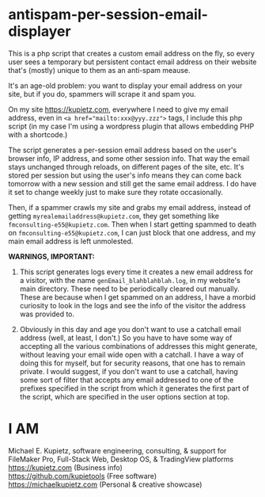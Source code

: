 # antispam-per-session-email-displayer
This is a php script that creates a custom email address on the fly, so every user sees a temporary but persistent contact email address on their website that's (mostly) unique to them as an anti-spam meause.

It's an age-old problem: you want to display your email address on your site, but if you do, spammers will scrape it and spam you.

On my site https://kupietz.com, everywhere I need to give my email address, even in `<a href="mailto:xxx@yyy.zzz">` tags, I include this php script (in my case I'm using a wordpress plugin that allows embedding PHP with a shortcode.)

The script generates a per-session email address based on the user's browser info, IP address, and some other session info. That way the email stays unchanged through reloads, on different pages of the site, etc. It's stored per session but using the user's info means they can come back tomorrow with a new session and still get the same email address. I do have it set to change weekly just to make sure they rotate occasionally.

Then, if a spammer crawls my site and grabs my email address, instead of getting `myrealemailaddress@kupietz.com`, they get something like `fmconsulting-e55@kupietz.com`. Then when I start getting spammed to death on `fmconsulting-e55@kupietz.com`, I can just block that  one address, and my main email address is left unmolested.

**WARNINGS, IMPORTANT:** 

1. This script generates logs every time it creates a new email address for a visitor, with the name `genEmail_blahblahblah.log`, in my website's main directory. These need to be periodically cleared out manually. These are because when I get spammed on an address, I have a morbid curiosity to look in the logs and see the info of the visitor the address was provided to. 

2. Obviously in this day and age you don't want to use a catchall email address (well, at least, I don't.) So you have to have some way of accepting all the various combinations of addresses this might generate, without leaving your email wide open with a catchall. I have a way of doing this for myself, but for security reasons, that one has to remain private. I would suggest, if you don't want to use a catchall, having some sort of filter that accepts any email addressed to one of the prefixes specified in the script from which it generates the first part of the script, which are specified in the user options section at top.

# I AM
Michael E. Kupietz, software engineering, consulting, & support for FileMaker Pro, Full-Stack Web, Desktop OS, & TradingView platforms  
https://kupietz.com (Business info)  
https://github.com/kupietools (Free software)  
https://michaelkupietz.com (Personal & creative showcase)  


